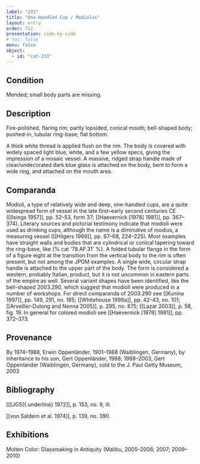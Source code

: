 ```yaml
---
label: "233"
title: "One-Handled Cup / Modiolus"
layout: entry
order: 712
presentation: side-by-side
# toc: false
menu: false
object:
  - id: "cat-233"
---
```


## Condition

Mended; small body parts are missing.

## Description

Fire-polished, flaring rim; partly lopsided, conical mouth; bell-shaped body; pushed-in, tubular ring-base; flat bottom.

A thick white thread is applied flush on the rim. The body is covered with widely spaced light blue, white, and a few yellow specs, giving the impression of a mosaic vessel. A massive, ridged strap handle made of clear/undecorated dark blue glass is attached on the body, bent to form a wide ring, and attached on the mouth area.

## Comparanda

Modioli, a type of relatively wide and deep, one-handled cups, are a quite widespread form of vessel in the late first–early second centuries CE ([[Isings 1957]], pp. 52–53, form 37; [[Haevernick \[1978\] 1981]], pp. 367–374). Literary sources and pictorial testimony indicate that modioli were used as drinking cups, although the name is a diminutive of modius, a measuring vessel ([[Hilgers 1969]], pp. 67–68, 224–225). Most examples have straight walls and bodies that are cylindrical or conical tapering toward the ring-base, like {% cat '78.AF.31' %}. A folded tubular flange in the form of a figure eight at the transition from the vertical body to the rim is often present, but not among the JPGM examples. A single wide, circular strap handle is attached to the upper part of the body. The form is considered a western, probably Italian, product, but it is not uncommon in eastern parts of the empire as well. Several variant shapes have been identified, like the bell-shaped 2003.290, which suggest that modioli were produced in a number of workshops. For direct comparanda of 2003.290 see [[Kunina 1997]], pp. 149, 291, no. 185; [[Whitehouse 1998a]], pp. 42–43, no. 101; [[Arveiller-Dulong and Nenna 2005]], p. 295, no. 875; [[Lazar 2003]], p. 58, fig. 19. In general for colored modioli see [[Haevernick \[1978\] 1981]], pp. 372–373.

## Provenance

By 1974–1988, Erwin Oppenländer, 1901–1988 (Waiblingen, Germany), by inheritance to his son, Gert Oppenländer, 1988; 1988–2003, Gert Oppenländer (Waiblingen, Germany), sold to the J. Paul Getty Museum, 2003

## Bibliography

[[[JGS]{.underline} 1972]], p. 153, no. 9, ill.

[[von Saldern et al. 1974]], p. 139, no. 390.

## Exhibitions

Molten Color: Glassmaking in Antiquity (Malibu, 2005–2006; 2007; 2009–2010)